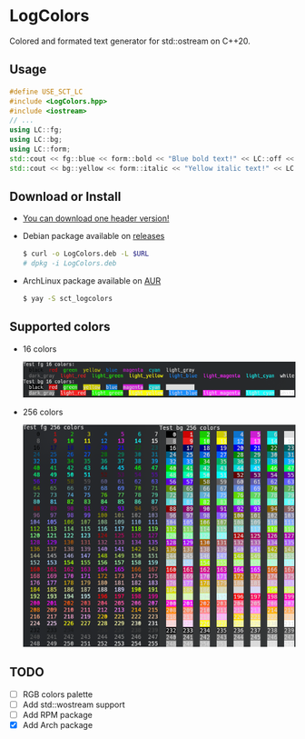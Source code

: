 # LogColors

Colored and formated text generator for std::ostream on C++20.

## Usage
```cpp
#define USE_SCT_LC
#include <LogColors.hpp>
#include <iostream>
// ...
using LC::fg;
using LC::bg;
using LC::form;
std::cout << fg::blue << form::bold << "Blue bold text!" << LC::off << '\n';
std::cout << bg::yellow << form::italic << "Yellow italic text!" << LC::off << '\n';
```

## Download or Install
- [You can download one header version!](https://github.com/SuicideCatt/LogColors/releases/latest)
- Debian package available on [releases](https://github.com/SuicideCatt/LogColors/releases/latest)

	```bash
	$ curl -o LogColors.deb -L $URL
	# dpkg -i LogColors.deb 
	```
- ArchLinux package available on [AUR](https://aur.archlinux.org/packages/sct_logcolors)

	```bash
	$ yay -S sct_logcolors
	```

## Supported colors
- 16 colors
	
	![16 colors exemple](img/16_colors.png)
- 256 colors
	
	![256 colors exemple](img/256_colors.png)

## TODO
- [ ] RGB colors palette
- [ ] Add std::wostream support
- [ ] Add RPM package
- [x] Add Arch package
